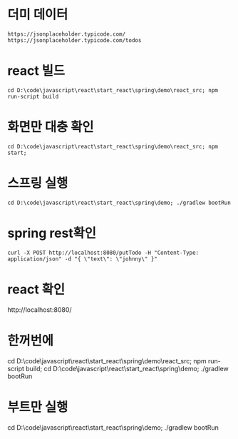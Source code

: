 # 더미 데이터 
~~~
https://jsonplaceholder.typicode.com/
https://jsonplaceholder.typicode.com/todos
~~~

# react 빌드
~~~
cd D:\code\javascript\react\start_react\spring\demo\react_src; npm run-script build
~~~

# 화면만 대충 확인
~~~
cd D:\code\javascript\react\start_react\spring\demo\react_src; npm start;
~~~

# 스프링 실행
~~~
cd D:\code\javascript\react\start_react\spring\demo; ./gradlew bootRun
~~~

# spring rest확인
```
curl -X POST http://localhost:8080/putTodo -H "Content-Type: application/json" -d "{ \"text\": \"johnny\" }"
```

# react 확인
http://localhost:8080/

# 한꺼번에
cd D:\code\javascript\react\start_react\spring\demo\react_src; npm run-script build; cd D:\code\javascript\react\start_react\spring\demo; ./gradlew bootRun

# 부트만 실행
cd D:\code\javascript\react\start_react\spring\demo; ./gradlew bootRun